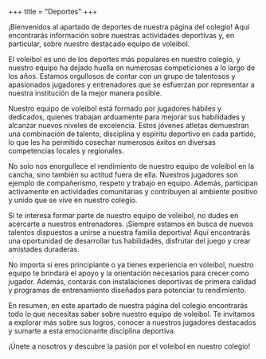 +++
title = "Deportes"
+++



¡Bienvenidos al apartado de deportes de nuestra página del colegio! Aquí encontrarás información sobre nuestras actividades deportivas y, en particular, sobre nuestro destacado equipo de voleibol.

El voleibol es uno de los deportes más populares en nuestro colegio, y nuestro equipo ha dejado huella en numerosas competiciones a lo largo de los años. Estamos orgullosos de contar con un grupo de talentosos y apasionados jugadores y entrenadores que se esfuerzan por representar a nuestra institución de la mejor manera posible.

Nuestro equipo de voleibol está formado por jugadores hábiles y dedicados, quienes trabajan arduamente para mejorar sus habilidades y alcanzar nuevos niveles de excelencia. Estos jóvenes atletas demuestran una combinación de talento, disciplina y espíritu deportivo en cada partido, lo que les ha permitido cosechar numerosos éxitos en diversas competencias locales y regionales.

No solo nos enorgullece el rendimiento de nuestro equipo de voleibol en la cancha, sino también su actitud fuera de ella. Nuestros jugadores son ejemplo de compañerismo, respeto y trabajo en equipo. Además, participan activamente en actividades comunitarias y contribuyen al ambiente positivo y unido que se vive en nuestro colegio.

Si te interesa formar parte de nuestro equipo de voleibol, no dudes en acercarte a nuestros entrenadores. ¡Siempre estamos en busca de nuevos talentos dispuestos a unirse a nuestra familia deportiva! Aquí encontrarás una oportunidad de desarrollar tus habilidades, disfrutar del juego y crear amistades duraderas.

No importa si eres principiante o ya tienes experiencia en voleibol, nuestro equipo te brindará el apoyo y la orientación necesarios para crecer como jugador. Además, contarás con instalaciones deportivas de primera calidad y programas de entrenamiento diseñados para potenciar tu rendimiento.

En resumen, en este apartado de nuestra página del colegio encontrarás todo lo que necesitas saber sobre nuestro equipo de voleibol. Te invitamos a explorar más sobre sus logros, conocer a nuestros jugadores destacados y sumarte a esta emocionante disciplina deportiva.

¡Únete a nosotros y descubre la pasión por el voleibol en nuestro colegio!
